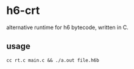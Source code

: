 # h6-crt
alternative runtime for h6 bytecode, written in C.

## usage
`cc rt.c main.c && ./a.out file.h6b`
